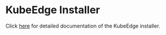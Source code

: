 
# KubeEdge Installer

Click [here](../docs/setup/installer_setup.md) for detailed documentation of the KubeEdge installer.
